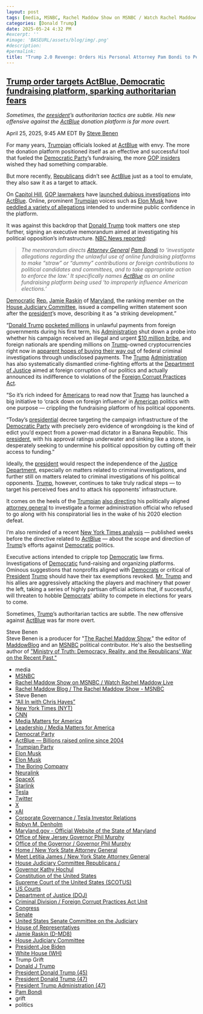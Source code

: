 ```yaml
---
layout: post
tags: [media, MSNBC, Rachel Maddow Show on MSNBC / Watch Rachel Maddow Live, Rachel Maddow Blog / The Rachel Maddow Show - MSNBC, Steve Benen, “All In with Chris Hayes”, New York Times (NYT), CNN, Media Matters for America, Leadership / Media Matters for America, Democrat Party, ActBlue — Billions raised online since 2004, Trumpian Party, Elon Musk, Elon Musk, The Boring Company, Neuralink, SpaceX, Starlink, Tesla, Twitter, X, xAI, Corporate Governance / Tesla Investor Relations, Robyn M. Denholm, Maryland.gov - Official Website of the State of Maryland, Office of New Jersey Governor Phil Murphy, Office of the Governor / Governor Phil Murphy, Home / New York State Attorney General, Meet Letitia James / New York State Attorney General, House Judiciary Committee Republicans /, Governor Kathy Hochul, Constitution of the United States, Supreme Court of the United States (SCOTUS), US Courts, Department of Justice (DOJ), Criminal Division / Foreign Corrupt Practices Act Unit, Congress, Senate, United States Senate Committee on the Judiciary, House of Representatives, Jamie Raskin (D-MD8), House Judiciary Committee, President Joe Biden, White House (WH), Trump Grift, Donald J Trump, President Donald Trump (45), President Donald Trump (47), President Trump Administration (47), Pam Bondi, grift, politics]
categories: [Donald Trump]
date: 2025-05-24 4:32 PM
#excerpt: ''
#image: 'BASEURL/assets/blog/img/.png'
#description:
#permalink:
title: "Trump 2.0 Revenge: Orders His Personal Attorney Pam Bondi to Persecute ActBlue"
---
```


## [Trump order targets ActBlue, Democratic fundraising platform, sparking authoritarian fears](https://www.msnbc.com/rachel-maddow-show/maddowblog/trump-signs-order-targeting-democrats-fundraising-platform-sparking-au-rcna202970)

*Sometimes, the [president](https://www.whitehouse.gov/)’s authoritarian tactics are subtle. His new offensive against the [ActBlue](https://secure.actblue.com/) donation platform is far more overt.*

April 25, 2025, 9:45 AM EDT
By [Steve Benen](https://www.msnbc.com/author/steve-benen-ncpn433601)

For many years, [Trumpian](https://www.gop.com/) officials looked at [ActBlue](https://secure.actblue.com/) with envy. The more the donation platform positioned itself as an effective and successful tool that fueled the [Democratic Party](https://www.democrats.org/)’s fundraising, the more [GOP insiders](https://www.gop.com/) wished they had something comparable.

But more recently, [Republicans](https://www.gop.com/) didn’t see [ActBlue](https://secure.actblue.com/) just as a tool to emulate, they also saw it as a target to attack.


On [Capitol Hill](https://www.congress.gov/), [GOP lawmakers](https://www.gop.com/) have [launched dubious investigations](https://www.nytimes.com/2025/04/02/us/politics/actblue-house-investigation.html) into [ActBlue](https://secure.actblue.com/). Online, prominent [Trumpian](https://www.gop.com/) voices such as [Elon Musk](https://ir.tesla.com/corporate/elon-musk) have [peddled a variety of allegations](https://www.nytimes.com/2025/04/02/us/politics/actblue-house-investigation.html) intended to undermine public confidence in the platform.

It was against this backdrop that [Donald Trump](https://www.donaldjtrump.com/) took matters one step further, signing an executive memorandum aimed at investigating his political opposition’s infrastructure. [NBC News reported](https://www.nbcnews.com/politics/trump-administration/trump-expected-sign-memo-targeting-act-blue-rcna202673):

> *The memorandum directs [Attorney General](https://www.justice.gov/) [Pam Bondi](https://www.justice.gov/ag/staff-profile/meet-attorney-general) to ‘investigate allegations regarding the unlawful use of online fundraising platforms to make “straw” or “dummy” contributions or foreign contributions to political candidates and committees, and to take appropriate action to enforce the law.’ It specifically names [ActBlue](https://secure.actblue.com/) as an online fundraising platform being used ‘to improperly influence American elections.’*

[Democratic](https://www.democrats.org/) [Rep.](https://www.house.gov/) [Jamie Raskin](https://raskin.house.gov/) of [Maryland](https://moss-maryland-cdn.nicusa-gl.com/Pages/default.aspx), the ranking member on the [House Judiciary Committee](http://judiciary.house.gov/), issued a compelling written statement soon after the [president](https://www.whitehouse.gov/)’s move, describing it as “a striking development.”

“[Donald Trump](https://www.donaldjtrump.com/) [pocketed millions](https://oversightdemocrats.house.gov/news/press-releases/oversight-democrats-release-report-proving-trump-pocketed-millions-from-at-least) in unlawful payments from foreign governments during his first term, his [Administration](https://www.whitehouse.gov/administration/) shut down a probe into whether his campaign received an illegal and urgent [$10 million bribe](https://oversightdemocrats.house.gov/news/press-releases/oversight-democrats-launch-investigation-allegations-trump-doj-covered-10), and foreign nationals are spending millions on [Trump](https://www.donaldjtrump.com/)-owned cryptocurrencies right now in [apparent hopes of buying their way out](https://www.cnn.com/2025/02/28/business/crypto-mogul-trump-coins-civil-fraud-charges/index.html) of federal criminal investigations through undisclosed payments. The [Trump](https://www.donaldjtrump.com/) [Administration](https://www.whitehouse.gov/administration/) has also systematically dismantled crime-fighting efforts at the [Department of Justice](https://www.justice.gov/) aimed at foreign corruption of our politics and actually announced its indifference to violations of the [Foreign Corrupt Practices Act](https://www.justice.gov/criminal/criminal-fraud/foreign-corrupt-practices-act).

“So it’s rich indeed for [Americans](https://www.usa.gov/) to read now that [Trump](https://www.donaldjtrump.com/) has launched a big initiative to ‘crack down on foreign influence’ in [American](https://www.usa.gov/) politics with one purpose — crippling the fundraising platform of his political opponents.

“Today’s [presidential](https://www.whitehouse.gov/) decree targeting the campaign infrastructure of the [Democratic Party](https://www.democrats.org/) with precisely zero evidence of wrongdoing is the kind of edict you’d expect from a power-mad dictator in a Banana Republic. This [president](https://www.whitehouse.gov/), with his approval ratings underwater and sinking like a stone, is desperately seeking to undermine his political opposition by cutting off their access to funding.”

Ideally, the [president](https://www.whitehouse.gov/) would respect the independence of the [Justice Department](https://www.justice.gov/), especially on matters related to criminal investigations, and further still on matters related to criminal investigations of his political opponents. [Trump](https://www.donaldjtrump.com/), however, continues to take truly radical steps — to target his perceived foes and to attack his opponents’ infrastructure.

It comes on the heels of the [Trumpian](https://www.gop.com/) [also directing](https://www.msnbc.com/rachel-maddow-show/maddowblog/white-house-struggles-defend-trumps-orders-targeting-officials-defied-rcna201500) his politically aligned [attorney general](https://www.democrats.org/) to investigate a former administration official who refused to go along with his conspiratorial lies in the wake of his 2020 election defeat.

I’m also reminded of a recent [New York Times analysis](https://www.nytimes.com/2025/03/19/us/politics/trump-republicans-attack-democrats-actblue.html) — published weeks before the directive related to [ActBlue](https://secure.actblue.com/) — about the scope and direction of [Trump](https://www.donaldjtrump.com/)’s efforts against [Democratic](https://www.democrats.org/) politics.

Executive actions intended to cripple top [Democratic](https://www.democrats.org/) law firms. Investigations of [Democratic](https://www.democrats.org/) fund-raising and organizing platforms. Ominous suggestions that nonprofits aligned with [Democrats](https://www.democrats.org/) or critical of [President](https://www.whitehouse.gov/) [Trump](https://www.donaldjtrump.com/) should have their tax exemptions revoked. [Mr. Trump](https://www.donaldjtrump.com/) and his allies are aggressively attacking the players and machinery that power the left, taking a series of highly partisan official actions that, if successful, will threaten to hobble [Democrats](https://www.democrats.org/)’ ability to compete in elections for years to come.

Sometimes, [Trump](https://www.donaldjtrump.com/)’s authoritarian tactics are subtle. The new offensive against [ActBlue](https://secure.actblue.com/) was far more overt.

Steve Benen<br />
Steve Benen is a producer for "[The Rachel Maddow Show](https://www.msnbc.com/rachel-maddow-show)," the editor of [MaddowBlog](https://www.msnbc.com/rachel-maddow-show) and an [MSNBC](https://www.msnbc.com/) political contributor. He's also the bestselling author of ["Ministry of Truth: Democracy, Reality, and the Republicans' War on the Recent Past."](https://www.harpercollins.com/products/ministry-of-truth-steve-benen)

- media
- [MSNBC](https://www.msnbc.com/)
- [Rachel Maddow Show on MSNBC / Watch Rachel Maddow Live](https://www.msnbc.com/rachel-maddow-show)
- [Rachel Maddow Blog / The Rachel Maddow Show - MSNBC](https://www.msnbc.com/maddowblog)
- Steve Benen
- [“All In with Chris Hayes”](http://www.msnbc.com/all)
- [New York Times (NYT)](https://www.nytimes.com/)
- [CNN](https://www.cnn.com/)
- [Media Matters for America](https://www.mediamatters.org/)
- [Leadership / Media Matters for America](https://www.mediamatters.org/about-us/leadership)
- [Democrat Party](https://www.democrats.org/)
- [ActBlue — Billions raised online since 2004](https://secure.actblue.com/)
- [Trumpian Party](https://www.gop.com/)
- [Elon Musk](https://ir.tesla.com/corporate/elon-musk)
- [Elon Musk](https://x.com/elonmusk/)
- [The Boring Company](https://www.boringcompany.com/)
- [Neuralink](https://neuralink.com/)
- [SpaceX](https://www.spacex.com/)
- [Starlink](https://www.starlink.com/)
- [Tesla](https://www.tesla.com/)
- [Twitter](https://twitter.com/)
- [ X ](https://x.com/)
- [xAI](https://x.ai/) 
- [Corporate Governance / Tesla Investor Relations](https://ir.tesla.com/corporate)
- [Robyn M.  Denholm](https://ir.tesla.com/corporate/robyn-m-denholm)
- [Maryland.gov - Official Website of the State of Maryland](https://moss-maryland-cdn.nicusa-gl.com/Pages/default.aspx)
- [Office of New Jersey Governor Phil Murphy](https://www.nj.gov/governor/)
- [Office of the Governor / Governor Phil Murphy](https://www.nj.gov/governor/admin/about/)
- [Home / New York State Attorney General](https://ag.ny.gov/)
- [Meet Letitia James / New York State Attorney General](https://ag.ny.gov/about/meet-letitia-james)
- [House Judiciary Committee Republicans /](http://judiciary.house.gov/)
- [Governor Kathy Hochul](https://www.governor.ny.gov/)
- [Constitution of the United States](https://constitution.congress.gov/)
- [Supreme Court of the United States (SCOTUS)](https://www.supremecourt.gov/)
- [US Courts](https://www.uscourts.gov/)
- [Department of Justice (DOJ)](https://www.justice.gov/)
- [Criminal Division / Foreign Corrupt Practices Act Unit](https://www.justice.gov/criminal/criminal-fraud/foreign-corrupt-practices-act)
- [Congress](https;//www.congress.gov/)
- [Senate](https://www.senate.gov/)
- [United States Senate Committee on the Judiciary](https://www.judiciary.senate.gov/)
- [House of Representatives](https://www.house.gov/)
- [Jamie Raskin (D-MD8)](https://raskin.house.gov/)
- [House Judiciary Committee](http://judiciary.house.gov/)
- [President Joe Biden](https://bidenwhitehouse.archives.gov/)
- [White House (WH)](https://www.whitehouse.gov/)
- Trump Grift
- [Donald J Trump](https://www.donaldjtrump.com/)
- [President Donald Trump (45)](https://trumpwhitehouse.archives.gov/)
- [President Donald Trump (47)](https://www.whitehouse.gov/administration/donald-j-trump/)
- [President Trump Administration (47)](https://www.whitehouse.gov/administration/)
- [Pam Bondi](https://www.justice.gov/ag/staff-profile/meet-attorney-general)
- grift
- politics

